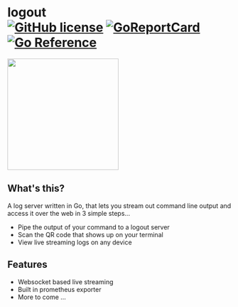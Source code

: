 # logout <div> [![GitHub license](https://badgen.net/github/license/anandvarma/logout)](https://github.com/anandvarma/logout/blob/main/LICENSE) [![GoReportCard](https://goreportcard.com/badge/github.com/anandvarma/logout)](https://goreportcard.com/report/github.com/anandvarma/logout) [![Go Reference](https://pkg.go.dev/badge/github.com/anandvarma/logout.svg)](https://pkg.go.dev/github.com/anandvarma/logout) </div>

<img src="https://raw.githubusercontent.com/marcusolsson/gophers/master/gophernotes-gopher.png" alt="" width="250"/>


## What's this?
A log server written in Go, that lets you stream out command line output and access it over the web in 3 simple steps...
- Pipe the output of your command to a logout server
- Scan the QR code that shows up on your terminal
- View live streaming logs on any device

## Features
- Websocket based live streaming
- Built in prometheus exporter
- More to come ...

